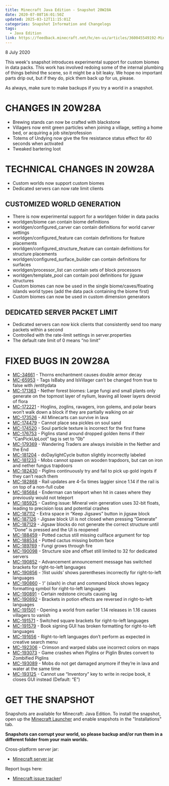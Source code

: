 ```yaml
---
title: Minecraft Java Edition - Snapshot 20W28A
date: 2020-07-08T16:01:50Z
updated: 2025-03-12T11:15:01Z
categories: Snapshot Information and Changelogs
tags:
  - Java Edition
link: https://feedback.minecraft.net/hc/en-us/articles/360045549192-Minecraft-Java-Edition-Snapshot-20W28A
---
```


8 July 2020

This week's snapshot introduces experimental support for custom biomes in data packs. This work has involved redoing some of the internal plumbing of things behind the scene, so it might be a bit leaky. We hope no important parts drip out, but if they do, pick them back up for us, please.

As always, make sure to make backups if you try a world in a snapshot.

# CHANGES IN 20W28A

- Brewing stands can now be crafted with blackstone
- Villagers now emit green particles when joining a village, setting a home bed, or acquiring a job site/profession
- Totems of Undying now give the fire resistance status effect for 40 seconds when activated
- Tweaked bartering loot

# TECHNICAL CHANGES IN 20W28A

- Custom worlds now support custom biomes
- Dedicated servers can now rate limit clients

## CUSTOMIZED WORLD GENERATION

- There is now experimental support for a worldgen folder in data packs
- worldgen/biome can contain biome definitions
- worldgen/configured_carver can contain definitions for world carver settings
- worldgen/configured_feature can contain definitions for feature placements
- worldgen/configured_structure_feature can contain definitions for structure placements
- worldgen/configured_surface_builder can contain definitions for surfaces
- worldgen/processor_list can contain sets of block processors
- worldgen/template_pool can contain pool definitions for jigsaw structures
- Custom biomes can now be used in the single biome/caves/floating islands world types (add the data pack containing the biome first)
- Custom biomes can now be used in custom dimension generators

## DEDICATED SERVER PACKET LIMIT

- Dedicated servers can now kick clients that consistently send too many packets within a second
- Controlled with the rate-limit settings in server.properties
- The default rate limit of 0 means “no limit”

# FIXED BUGS IN 20W28A

- [MC-34661](https://bugs.mojang.com/browse/MC-34661) - Thorns enchantment causes double armor decay
- [MC-65953](https://bugs.mojang.com/browse/MC-65953) - Tags IsBaby and IsVillager can’t be changed from true to false with /entitydata
- [MC-171363](https://bugs.mojang.com/browse/MC-171363) - Nether forest biomes: Large fungi and small plants only generate on the topmost layer of nylium, leaving all lower layers devoid of flora
- [MC-172221](https://bugs.mojang.com/browse/MC-172221) - Hoglins, zoglins, ravagers, iron golems, and polar bears won’t walk down a block if they are partially walking on air
- [MC-173526](https://bugs.mojang.com/browse/MC-173526) - All Minecarts can survive in lava
- [MC-174479](https://bugs.mojang.com/browse/MC-174479) - Cannot place sea pickles on soul sand
- [MC-174520](https://bugs.mojang.com/browse/MC-174520) - Soul particle texture is incorrect for the first frame
- [MC-176753](https://bugs.mojang.com/browse/MC-176753) - Piglins stand around dropped golden items if their “CanPickUpLoot” tag is set to “0b”
- [MC-179369](https://bugs.mojang.com/browse/MC-179369) - Wandering Traders are always invisible in the Nether and the End
- [MC-181204](https://bugs.mojang.com/browse/MC-181204) - doDaylightCycle button slightly incorrectly labeled
- [MC-181233](https://bugs.mojang.com/browse/MC-181233) - Mobs cannot spawn on wooden trapdoors, but can on iron and nether fungus trapdoors
- [MC-182430](https://bugs.mojang.com/browse/MC-182430) - Piglins continuously try and fail to pick up gold ingots if they can’t reach them
- [MC-182868](https://bugs.mojang.com/browse/MC-182868) - Rail updates are 4-5x times laggier since 1.14 if the rail is on top of a non-full cube
- [MC-185684](https://bugs.mojang.com/browse/MC-185684) - Enderman can teleport when hit in cases where they previously would not teleport
- [MC-185925](https://bugs.mojang.com/browse/MC-185925) - Casting issue: Mineral vein generation uses 32-bit floats, leading to precision loss and potential crashes
- [MC-187112](https://bugs.mojang.com/browse/MC-187112) - Extra space in “Keep Jigsaws” button in jigsaw block
- [MC-187126](https://bugs.mojang.com/browse/MC-187126) - Jigsaw block UI is not closed when pressing “Generate”
- [MC-187129](https://bugs.mojang.com/browse/MC-187129) - Jigsaw blocks do not generate the correct structure until “Done” is pressed and the UI is reopened
- [MC-188459](https://bugs.mojang.com/browse/MC-188459) - Potted cactus still missing cullface argument for top
- [MC-188534](https://bugs.mojang.com/browse/MC-188534) - Potted cactus missing bottom face
- [MC-189769](https://bugs.mojang.com/browse/MC-189769) - Fungi grows through fire
- [MC-190098](https://bugs.mojang.com/browse/MC-190098) - Structure size and offset still limited to 32 for dedicated servers
- [MC-190852](https://bugs.mojang.com/browse/MC-190852) - Advancement announcement message has switched brackets for right-to-left languages
- [MC-190856](https://bugs.mojang.com/browse/MC-190856) - ‘/list uuids’ shows parentheses incorrectly for right-to-left languages
- [MC-190860](https://bugs.mojang.com/browse/MC-190860) - ‘/’ (slash) in chat and command block shows legacy formatting symbol for right-to-left languages
- [MC-190891](https://bugs.mojang.com/browse/MC-190891) - Certain redstone circuits causing lag
- [MC-190892](https://bugs.mojang.com/browse/MC-190892) - Brackets in potion effects are reversed in right-to-left languages
- [MC-191501](https://bugs.mojang.com/browse/MC-191501) - Opening a world from earlier 1.14 releases in 1.16 causes villagers to vanish
- [MC-191571](https://bugs.mojang.com/browse/MC-191571) - Switched square brackets for right-to-left languages
- [MC-191579](https://bugs.mojang.com/browse/MC-191579) - Book signing GUI has broken formatting for right-to-left languages
- [MC-191656](https://bugs.mojang.com/browse/MC-191656) - Right-to-left languages don’t perform as expected in creative search menu
- [MC-192306](https://bugs.mojang.com/browse/MC-192306) - Crimson and warped slabs use incorrect colors on maps
- [MC-193073](https://bugs.mojang.com/browse/MC-193073) - Game crashes when Piglins or Piglin Brutes convert to Zombified Piglins
- [MC-193089](https://bugs.mojang.com/browse/MC-193089) - Mobs do not get damaged anymore if they’re in lava and water at the same time
- [MC-193125](https://bugs.mojang.com/browse/MC-193125) - Cannot use “Inventory” key to write in recipe book, it closes GUI instead (Default: “E”)

# GET THE SNAPSHOT

Snapshots are available for Minecraft: Java Edition. To install the snapshot, open up the [Minecraft Launcher](https://www.minecraft.net/download.html) and enable snapshots in the "Installations" tab.

**Snapshots can corrupt your world, so please backup and/or run them in a different folder from your main worlds.**

Cross-platform server jar:

- [Minecraft server jar](https://launcher.mojang.com/v1/objects/1e36d315d96c29d8d32aa8fecbfb8efa4243a746/server.jar)

Report bugs here:

- [Minecraft issue tracker](https://bugs.mojang.com/browse/MC)!

